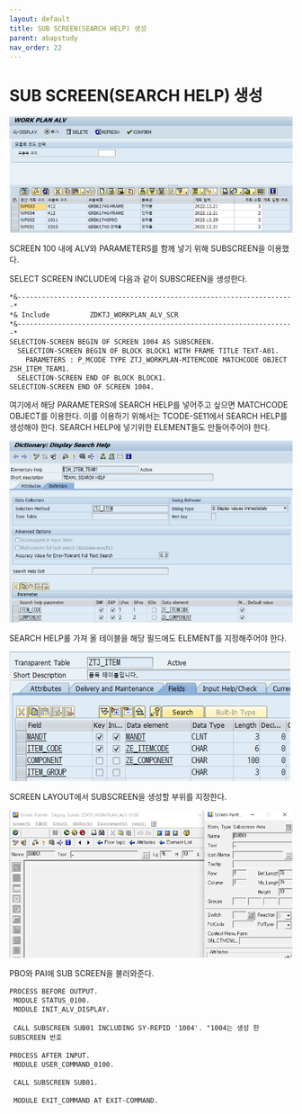 ```yaml
---
layout: default
title: SUB SCREEN(SEARCH HELP) 생성
parent: abapstudy
nav_order: 22
---
```

# SUB SCREEN(SEARCH HELP) 생성
            
![Untitled](./abapstudy_img/abapstudy_24.PNG)

SCREEN 100 내에 ALV와 PARAMETERS를 함께 넣기 위해 SUBSCREEN을 이용했다.

SELECT SCREEN INCLUDE에 다음과 같이 SUBSCREEN을 생성한다.

```abap
*&---------------------------------------------------------------------*
*& Include          ZDKTJ_WORKPLAN_ALV_SCR
*&---------------------------------------------------------------------*
SELECTION-SCREEN BEGIN OF SCREEN 1004 AS SUBSCREEN.
  SELECTION-SCREEN BEGIN OF BLOCK BLOCK1 WITH FRAME TITLE TEXT-A01.
    PARAMETERS : P_MCODE TYPE ZTJ_WORKPLAN-MITEMCODE MATCHCODE OBJECT ZSH_ITEM_TEAM1.
  SELECTION-SCREEN END OF BLOCK BLOCK1.
SELECTION-SCREEN END OF SCREEN 1004.
```

여기에서 해당 PARAMETERS에 SEARCH HELP를 넣어주고 싶으면 MATCHCODE OBJECT를 이용한다. 이를 이용하기 위해서는 TCODE-SE11에서 SEARCH HELP를 생성해야 한다. SEARCH HELP에 넣기위한 ELEMENT들도 만들어주어야 한다.

![Untitled](./abapstudy_img/abapstudy_26.PNG)

SEARCH HELP롤 가져 올 테이블을 해당 필드에도 ELEMENT를 지정해주어야 한다.

![Untitled](./abapstudy_img/abapstudy_27.PNG)

SCREEN LAYOUT에서 SUBSCREEN을 생성할 부위를 지정한다.

![Untitled](./abapstudy_img/abapstudy_25.PNG)

PBO와 PAI에 SUB SCREEN을 불러와준다.

```abap
PROCESS BEFORE OUTPUT.
 MODULE STATUS_0100.
 MODULE INIT_ALV_DISPLAY.

 CALL SUBSCREEN SUB01 INCLUDING SY-REPID '1004'. "1004는 생성 한 SUBSCREEN 번호

PROCESS AFTER INPUT.
 MODULE USER_COMMAND_0100.

 CALL SUBSCREEN SUB01.

 MODULE EXIT_COMMAND AT EXIT-COMMAND.
```
